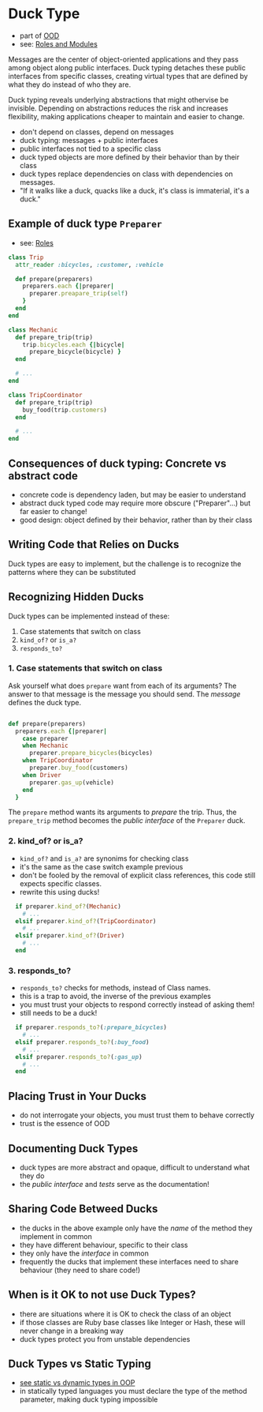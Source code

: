 # Duck Type
- part of [OOD](./ood-object-oriented-design.md#duck-type)
- see: [Roles and Modules](./ood-roles-modules.md)

Messages are the center of object-oriented applications and they pass among object along public interfaces.
Duck typing detaches these public interfaces from specific classes,
creating virtual types that are defined by what they do instead of who they are.

Duck typing reveals underlying abstractions that might othervise be invisible.
Depending on abstractions reduces the risk and increases flexibility,
making applications cheaper to maintain and easier to change.

- don't depend on classes, depend on messages
- duck typing: messages + public interfaces
- public interfaces not tied to a specific class
- duck typed objects are more defined by their behavior than by their class
- duck types replace dependencies on class with dependencies on messages.
- "If it walks like a duck, quacks like a duck, it's class is immaterial, it's a duck."

## Example of duck type `Preparer`
- see: [Roles](./ood-roles-modules.md#finding-roles)

```ruby
class Trip
  attr_reader :bicycles, :customer, :vehicle

  def prepare(preparers)
    preparers.each {|preparer|
      preparer.preapare_trip(self)
    }
  end
end

class Mechanic
  def prepare_trip(trip)
    trip.bicycles.each {|bicycle|
      prepare_bicycle(bicycle) }
  end

  # ...
end

class TripCoordinator
  def prepare_trip(trip)
    buy_food(trip.customers)
  end

  # ...
end
```

## Consequences of duck typing: Concrete vs abstract code
- concrete code is dependency laden, but may be easier to understand
- abstract duck typed code may require more obscure ("Preparer"...) but far easier to change!
- good design: object defined by their behavior, rather than by their class

## Writing Code that Relies on Ducks
Duck types are easy to implement, but the challenge is to recognize the patterns where they can be substituted

## Recognizing Hidden Ducks
Duck types can be implemented instead of these:
1. Case statements that switch on class
2. `kind_of?` or `is_a?`
3. `responds_to?`

### 1. Case statements that switch on class
Ask yourself what does `prepare` want from each of its arguments?
The answer to that message is the message you should send.
The _message_ defines the duck type.

```ruby

def prepare(preparers)
  preparers.each {|preparer|
    case preparer
    when Mechanic
      preparer.prepare_bicycles(bicycles)
    when TripCoordinator
      preparer.buy_food(customers)
    when Driver
      preparer.gas_up(vehicle)
    end
  }
```

The `prepare` method wants its arguments to _prepare_ the trip.
Thus, the `prepare_trip` method becomes the _public interface_ of the `Preparer` duck.

### 2. kind_of? or is_a?
- `kind_of?` and `is_a?` are synonims for checking class
- it's the same as the case switch example previous
- don't be fooled by the removal of explicit class references, this code still expects specific classes.
- rewrite this using ducks!

```ruby
  if preparer.kind_of?(Mechanic)
    # ...
  elsif preparer.kind_of?(TripCoordinator)
    # ...
  elsif preparer.kind_of?(Driver)
    # ...
  end
```

### 3. responds_to?
- `responds_to?` checks for methods, instead of Class names.
- this is a trap to avoid, the inverse of the previous examples
- you must trust your objects to respond correctly instead of asking them!
- still needs to be a duck!

```ruby
  if preparer.responds_to?(:prepare_bicycles)
    # ...
  elsif preparer.responds_to?(:buy_food)
    # ...
  elsif preparer.responds_to?(:gas_up)
    # ...
  end
```

## Placing Trust in Your Ducks
- do not interrogate your objects, you must trust them to behave correctly
- trust is the essence of OOD

## Documenting Duck Types
- duck types are more abstract and opaque, difficult to understand what they do
- the _public interface_ and _tests_ serve as the documentation!

## Sharing Code Betweed Ducks
- the ducks in the above example only have the _name_ of the method they implement in common
- they have different behaviour, specific to their class
- they only have the _interface_ in common
- frequently the ducks that implement these interfaces need to share behaviour (they need to share code!)

## When is it OK to not use Duck Types?
- there are situations where it is OK to check the class of an object
- if those classes are Ruby base classes like Integer or Hash, these will never change in a breaking way
- duck types protect you from unstable dependencies

## Duck Types vs Static Typing
- [see static vs dynamic types in OOP](./oop-object-oriented-programming.md#static-vs-dynamic-types-in-programming)
- in statically typed languages you must declare the type of the method parameter, making duck typing impossible
